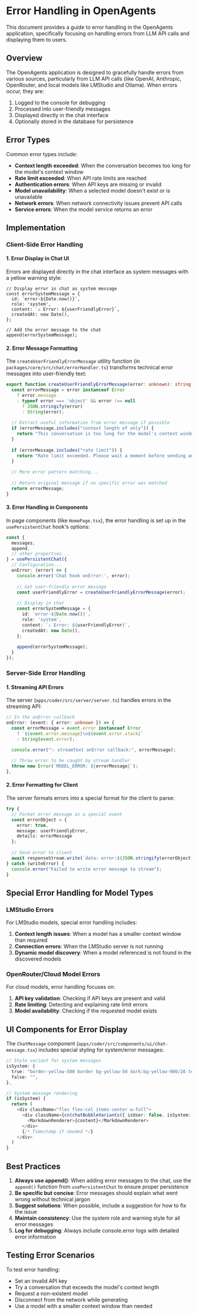 # Error Handling in OpenAgents

This document provides a guide to error handling in the OpenAgents application, specifically focusing on handling errors from LLM API calls and displaying them to users.

## Overview

The OpenAgents application is designed to gracefully handle errors from various sources, particularly from LLM API calls (like OpenAI, Anthropic, OpenRouter, and local models like LMStudio and Ollama). When errors occur, they are:

1. Logged to the console for debugging
2. Processed into user-friendly messages
3. Displayed directly in the chat interface
4. Optionally stored in the database for persistence

## Error Types

Common error types include:

- **Context length exceeded**: When the conversation becomes too long for the model's context window
- **Rate limit exceeded**: When API rate limits are reached
- **Authentication errors**: When API keys are missing or invalid
- **Model unavailability**: When a selected model doesn't exist or is unavailable
- **Network errors**: When network connectivity issues prevent API calls
- **Service errors**: When the model service returns an error

## Implementation

### Client-Side Error Handling

#### 1. Error Display in Chat UI

Errors are displayed directly in the chat interface as system messages with a yellow warning style:

```tsx
// Display error in chat as system message
const errorSystemMessage = {
  id: `error-${Date.now()}`,
  role: 'system',
  content: `⚠️ Error: ${userFriendlyError}`,
  createdAt: new Date(),
};

// Add the error message to the chat
append(errorSystemMessage);
```

#### 2. Error Message Formatting

The `createUserFriendlyErrorMessage` utility function (in `packages/core/src/chat/errorHandler.ts`) transforms technical error messages into user-friendly text:

```typescript
export function createUserFriendlyErrorMessage(error: unknown): string {
  const errorMessage = error instanceof Error 
    ? error.message 
    : typeof error === 'object' && error !== null 
      ? JSON.stringify(error) 
      : String(error);
  
  // Extract useful information from error message if possible
  if (errorMessage.includes("context length of only")) {
    return "This conversation is too long for the model's context window. Try starting a new chat or using a model with a larger context size.";
  } 
  
  if (errorMessage.includes("rate limit")) {
    return "Rate limit exceeded. Please wait a moment before sending another message.";
  } 
  
  // More error pattern matching...
  
  // Return original message if no specific error was matched
  return errorMessage;
}
```

#### 3. Error Handling in Components

In page components (like `HomePage.tsx`), the error handling is set up in the `usePersistentChat` hook's options:

```typescript
const {
  messages,
  append,
  // other properties...
} = usePersistentChat({
  // Configuration...
  onError: (error) => {
    console.error('Chat hook onError:', error);
    
    // Get user-friendly error message
    const userFriendlyError = createUserFriendlyErrorMessage(error);
    
    // Display in chat
    const errorSystemMessage = {
      id: `error-${Date.now()}`,
      role: 'system',
      content: `⚠️ Error: ${userFriendlyError}`,
      createdAt: new Date(),
    };
    
    append(errorSystemMessage);
  }
});
```

### Server-Side Error Handling

#### 1. Streaming API Errors

The server (`apps/coder/src/server/server.ts`) handles errors in the streaming API:

```typescript
// In the onError callback
onError: (event: { error: unknown }) => {
  const errorMessage = event.error instanceof Error
    ? `${event.error.message}\n${event.error.stack}`
    : String(event.error);
    
  console.error("💥 streamText onError callback:", errorMessage);

  // Throw error to be caught by stream handler
  throw new Error(`MODEL_ERROR: ${errorMessage}`);
},
```

#### 2. Error Formatting for Client

The server formats errors into a special format for the client to parse:

```typescript
try {
  // Format error message as a special event
  const errorObject = {
    error: true,
    message: userFriendlyError,
    details: errorMessage
  };
  
  // Send error to client
  await responseStream.write(`data: error:${JSON.stringify(errorObject)}\n\n`);
} catch (writeError) {
  console.error("Failed to write error message to stream");
}
```

## Special Error Handling for Model Types

### LMStudio Errors

For LMStudio models, special error handling includes:

1. **Context length issues**: When a model has a smaller context window than required
2. **Connection errors**: When the LMStudio server is not running
3. **Dynamic model discovery**: When a model referenced is not found in the discovered models

### OpenRouter/Cloud Model Errors

For cloud models, error handling focuses on:

1. **API key validation**: Checking if API keys are present and valid
2. **Rate limiting**: Detecting and explaining rate limit errors
3. **Model availability**: Checking if the requested model exists

## UI Components for Error Display

The `ChatMessage` component (`apps/coder/src/components/ui/chat-message.tsx`) includes special styling for system/error messages:

```typescript
// Style variant for system messages
isSystem: {
  true: "border-yellow-500 border bg-yellow-50 dark:bg-yellow-900/20 text-yellow-800 dark:text-yellow-200 w-full",
  false: "",
},

// System message rendering
if (isSystem) {
  return (
    <div className="flex flex-col items-center w-full">
      <div className={cn(chatBubbleVariants({ isUser: false, isSystem: true, animation }))}>
        <MarkdownRenderer>{content}</MarkdownRenderer>
      </div>
      {/* Timestamp if needed */}
    </div>
  )
}
```

## Best Practices

1. **Always use append()**: When adding error messages to the chat, use the `append()` function from `usePersistentChat` to ensure proper persistence
2. **Be specific but concise**: Error messages should explain what went wrong without technical jargon
3. **Suggest solutions**: When possible, include a suggestion for how to fix the issue
4. **Maintain consistency**: Use the system role and warning style for all error messages
5. **Log for debugging**: Always include console.error logs with detailed error information

## Testing Error Scenarios

To test error handling:
- Set an invalid API key
- Try a conversation that exceeds the model's context length
- Request a non-existent model
- Disconnect from the network while generating
- Use a model with a smaller context window than needed